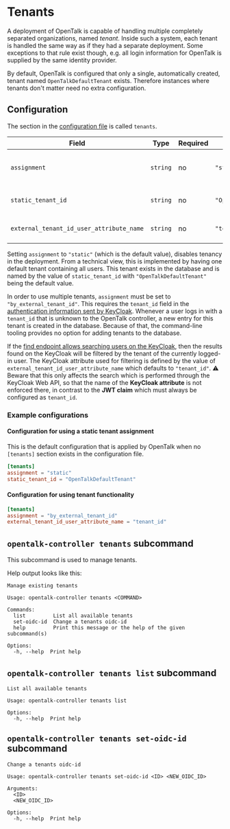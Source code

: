 # Tenants

A deployment of OpenTalk is capable of handling multiple completely separated
organizations, named *tenant*. Inside such a system, each tenant is handled the
same way as if they had a separate deployment. Some exceptions to that rule
exist though, e.g. all login information for OpenTalk is supplied by the same
identity provider.

By default, OpenTalk is configured that only a single, automatically created,
tenant named `OpenTalkDefaultTenant` exists. Therefore instances where tenants
don't matter need no extra configuration.

## Configuration

The section in the [configuration file](../core/configuration.md) is called `tenants`.

| Field                                    | Type     | Required | Default value             | Description                                                                        |
| ---------------------------------------- | -------- | -------- | ------------------------- | ---------------------------------------------------------------------------------- |
| `assignment`                             | `string` | no       | `"static"`                | The method used to assign tenants. Either `"static"` or `"by_external_tenant_id"`. |
| `static_tenant_id`                       | `string` | no       | `"OpenTalkDefaultTenant"` | The tenant id used in the database when `assignment` is `"static"`.                |
| `external_tenant_id_user_attribute_name` | `string` | no       | `"tenant_id"`             | The attribute by which external user search is restricted to a tenant.             |

Setting `assignment` to `"static"` (which is the default value), disables
tenancy in the deployment. From a technical view, this is implemented by having
one default tenant containing all users. This tenant exists in the database and
is named by the value of `static_tenant_id` with `"OpenTalkDefaultTenant"` being
the default value.

In order to use multiple tenants, `assignment` must be set to
`"by_external_tenant_id"`. This requires the `tenant_id` field
in the [authentication information sent by KeyCloak](../core/oidc.md#jwt-fields-for-user-login).
Whenever a user logs in with a `tenant_id` that is unknown to the OpenTalk
controller, a new entry for this tenant is created in the database. Because of
that, the command-line tooling provides no option for adding tenants to the
database.

If the [find endpoint allows searching users on the KeyCloak](../core/endpoints.md),
then the results found on the KeyCloak will be filtered by the tenant of the
currently logged-in user. The KeyCloak attribute used for filtering is defined
by the value of `external_tenant_id_user_attribute_name` which defaults to
`"tenant_id"`. :warning: Beware that this only affects the search which is
performed through the KeyCloak Web API, so that the name of the **KeyCloak
attribute** is not enforced there, in contrast to the **JWT claim** which must
always be configured as `tenant_id`.

### Example configurations

#### Configuration for using a static tenant assignment

This is the default configuration that is applied by OpenTalk when no
`[tenants]` section exists in the configuration file.

```toml
[tenants]
assignment = "static"
static_tenant_id = "OpenTalkDefaultTenant"
```

#### Configuration for using tenant functionality

```toml
[tenants]
assignment = "by_external_tenant_id"
external_tenant_id_user_attribute_name = "tenant_id"
```

## `opentalk-controller tenants` subcommand

This subcommand is used to manage tenants.

Help output looks like this:

<!-- begin:fromfile:cli-usage/opentalk-controller-tenants-help.md -->

```text
Manage existing tenants

Usage: opentalk-controller tenants <COMMAND>

Commands:
  list         List all available tenants
  set-oidc-id  Change a tenants oidc-id
  help         Print this message or the help of the given subcommand(s)

Options:
  -h, --help  Print help
```

<!-- end:fromfile:cli-usage/opentalk-controller-tenants-help.md -->

## `opentalk-controller tenants list` subcommand

<!-- begin:fromfile:cli-usage/opentalk-controller-tenants-list-help.md -->

```text
List all available tenants

Usage: opentalk-controller tenants list

Options:
  -h, --help  Print help
```

<!-- end:fromfile:cli-usage/opentalk-controller-tenants-list-help.md -->

## `opentalk-controller tenants set-oidc-id` subcommand

<!-- begin:fromfile:cli-usage/opentalk-controller-tenants-set-oidc-id-help.md -->

```text
Change a tenants oidc-id

Usage: opentalk-controller tenants set-oidc-id <ID> <NEW_OIDC_ID>

Arguments:
  <ID>
  <NEW_OIDC_ID>

Options:
  -h, --help  Print help
```

<!-- end:fromfile:cli-usage/opentalk-controller-tenants-set-oidc-id-help.md -->
